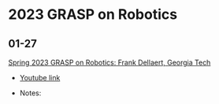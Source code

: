 # 2023 GRASP on Robotics


## 01-27

[Spring 2023 GRASP on Robotics: Frank Dellaert, Georgia Tech](https://www.grasp.upenn.edu/events/spring-2023-grasp-on-robotics-frank-dellaert-georgia-tech/
)

- [Youtube link]()

- Notes:


